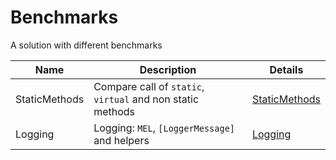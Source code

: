 # Benchmarks

A solution with different benchmarks

| Name          | Description                                                | Details                                |
|---------------|------------------------------------------------------------|----------------------------------------|
| StaticMethods | Compare call of `static`, `virtual` and non static methods | [StaticMethods](docs/StaticMethods.md) |
| Logging       | Logging: `MEL`, `[LoggerMessage]` and helpers              | [Logging](docs/Logging.md)             |
